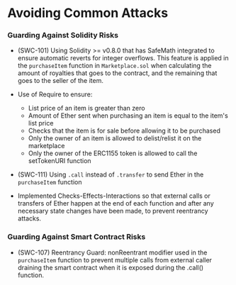# Avoiding Common Attacks

### Guarding Against Solidity Risks

-   (SWC-101) Using Solidity >= v0.8.0 that has SafeMath integrated to ensure automatic reverts for integer overflows. This feature is applied in the `purchaseItem` function in `Marketplace.sol` when calculating the amount of royalties that goes to the contract, and the remaining that goes to the seller of the item.

-   Use of Require to ensure:

    -   List price of an item is greater than zero
    -   Amount of Ether sent when purchasing an item is equal to the item's list price
    -   Checks that the item is for sale before allowing it to be purchased
    -   Only the owner of an item is allowed to delist/relist it on the marketplace
    -   Only the owner of the ERC1155 token is allowed to call the setTokenURI function

-   (SWC-111) Using `.call` instead of `.transfer` to send Ether in the `purchaseItem` function
-   Implemented Checks-Effects-Interactions so that external calls or transfers of Ether happen at the end of each function and after any necessary state changes have been made, to prevent reentrancy attacks.

### Guarding Against Smart Contract Risks

-   (SWC-107) Reentrancy Guard: nonReentrant modifier used in the `purchaseItem` function to prevent multiple calls from external caller draining the smart contract when it is exposed during the .call() function.
